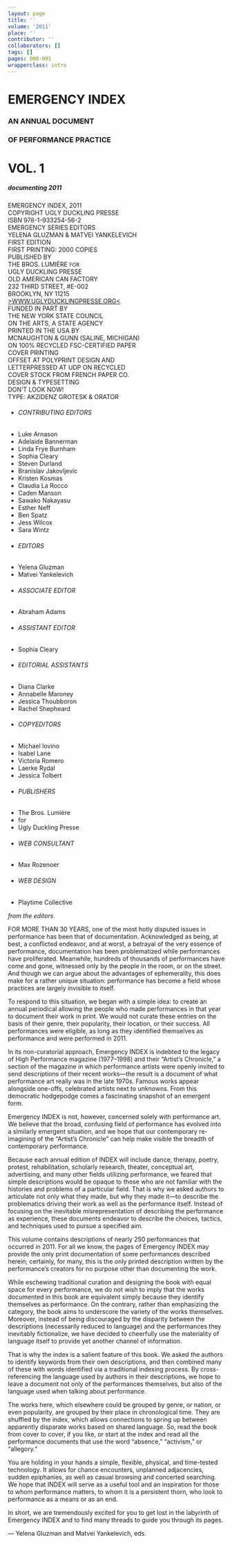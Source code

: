 ```yaml
---
layout: page
title: ''
volume: '2011'
place: ''
contributor: ''
collaborators: []
tags: []
pages: 000-001
wrapperclass: intro
---
```


<div class="intro-page-container">
  <h1>EMERGENCY INDEX</h1>
  <h3>AN ANNUAL DOCUMENT</h3>
  <h3>OF PERFORMANCE PRACTICE</h3>
  <h1>VOL. 1</h1>
  <h5>documenting 2011</h5>
</div>

<div class="intro-page-container">
  <div class="row">
    <div class="col s12 m6 right-align">
    EMERGENCY INDEX, 2011 
    </div>
    <div class="col s12 m7 offset-m5">
    COPYRIGHT UGLY DUCKLING PRESSE <br>
    ISBN 978-1-933254-56-2
    </div>
  </div>  
  <div class="row">
    <div class="col s12 m6 right-align">
    EMERGENCY SERIES EDITORS
    </div>
    <div class="col s12 m7 offset-m5">
    YELENA GLUZMAN &amp; MATVEI YANKELEVICH
    </div>
  </div>  
  <div class="row">
    <div class="col s12 m6 right-align">
    FIRST EDITION 
    </div>
    <div class="col s12 m7 offset-m5">
    FIRST PRINTING: 2000 COPIES
    </div>
  </div>  
  <div class="row">
    <div class="col s12 m6 right-align">
    PUBLISHED BY 
    </div>
    <div class="col s12 m7 offset-m5">
    THE BROS. LUMIÈRE <small>FOR</small> <br>
    UGLY DUCKLING PRESSE <br>
    OLD AMERICAN CAN FACTORY <br>
    232 THIRD STREET, #E-002 <br>
    BROOKLYN, NY 11215 <br>
    <a href="http://WWW.UGLYDUCKLINGPRESSE.ORG" target="_blank">&gt;WWW.UGLYDUCKLINGPRESSE.ORG&lt;</a>
    </div>
  </div>  
  <div class="row">
    <div class="col s12 m6 right-align">
    FUNDED IN PART BY 
    </div>
    <div class="col s12 m7 offset-m5">
    THE NEW YORK STATE COUNCIL <br>
    ON THE ARTS, A STATE AGENCY
    </div>
  </div>  
  <div class="row">
    <div class="col s12 m6 right-align">
    PRINTED IN THE USA BY 
    </div>
    <div class="col s12 m7 offset-m5">
    MCNAUGHTON &amp; GUNN (SALINE, MICHIGAN) <br>
    ON 100% RECYCLED FSC-CERTIFIED PAPER
    </div>
  </div>  
  <div class="row">
    <div class="col s12 m6 right-align">
    COVER PRINTING 
    </div>
    <div class="col s12 m7 offset-m5">
    OFFSET AT POLYPRINT DESIGN AND <br>
    LETTERPRESSED AT UDP ON RECYCLED <br>
    COVER STOCK FROM FRENCH PAPER CO.
    </div>
  </div>  
  <div class="row">
    <div class="col s12 m6 right-align">
    DESIGN &amp; TYPESETTING 
    </div>
    <div class="col s12 m7 offset-m5">
    DON’T LOOK NOW! <br>
    TYPE: AKZIDENZ GROTESK &amp; ORATOR <br>
    </div>
    </div>  
</div>

<div class="intro-page-container">
  <div class="row">
    <ul class="col s6 m4 l3 collection with-header">
      <li class="collection-header"><h6>CONTRIBUTING EDITORS</h6></li>
      <li class="collection-item">Luke Arnason</li>
      <li class="collection-item">Adelaide Bannerman</li>
      <li class="collection-item">Linda Frye Burnham</li>
      <li class="collection-item">Sophia Cleary</li>
      <li class="collection-item">Steven Durland</li>
      <li class="collection-item">Branislav Jakovljevic</li>
      <li class="collection-item">Kristen Kosmas</li>
      <li class="collection-item">Claudia La Rocco</li>
      <li class="collection-item">Caden Manson</li>
      <li class="collection-item">Sawako Nakayasu</li>
      <li class="collection-item">Esther Neff</li>
      <li class="collection-item">Ben Spatz</li>
      <li class="collection-item">Jess Wilcox</li>
      <li class="collection-item">Sara Wintz</li>
    </ul>
    <ul class="col s6 m4 l3 collection with-header">
      <li class="collection-header"><h6>EDITORS</h6></li>
      <li class="collection-item">Yelena Gluzman</li>
      <li class="collection-item">Matvei Yankelevich</li>
    </ul>
    <ul class="col s6 m4 l3 collection with-header">
      <li class="collection-header"><h6>ASSOCIATE EDITOR</h6></li>
      <li class="collection-item">Abraham Adams</li>
    </ul>
    <ul class="col s6 m4 l3 collection with-header">
      <li class="collection-header"><h6>ASSISTANT EDITOR</h6></li>
      <li class="collection-item">Sophia Cleary</li>
    </ul>
    <ul class="col s6 m4 l3 collection with-header">
      <li class="collection-header"><h6>EDITORIAL ASSISTANTS</h6></li>
      <li class="collection-item">Diana Clarke</li>
      <li class="collection-item">Annabelle Maroney</li>
      <li class="collection-item">Jessica Thoubboron</li>
      <li class="collection-item">Rachel Shepheard</li>
    </ul>
    <ul class="col s6 m4 l3 collection with-header">
      <li class="collection-header"><h6>COPYEDITORS</h6></li>
      <li class="collection-item">Michael Iovino</li>
      <li class="collection-item">Isabel Lane</li>
      <li class="collection-item">Victoria Romero</li>
      <li class="collection-item">Laerke Rydal</li>
      <li class="collection-item">Jessica Tolbert</li>
    </ul>
    <ul class="col s6 m4 l3 collection with-header">
      <li class="collection-header"><h6>PUBLISHERS</h6></li>
      <li class="collection-item">The Bros. Lumière </li>
      <li class="collection-item">for</li>
      <li class="collection-item">Ugly Duckling Presse</li>
    </ul>
    <ul class="col s6 m4 l3 collection with-header">
      <li class="collection-header"><h6>WEB CONSULTANT</h6></li>
      <li class="collection-item">Max Rozenoer </li>
    </ul>
    <ul class="col s6 m4 l3 collection with-header">
      <li class="collection-header"><h6>WEB DESIGN</h6></li>
      <li class="collection-item">Playtime Collective</li>
    </ul>
  </div>
</div>


_from the editors_

<span class="dropcap">F</span>OR MORE THAN 30 YEARS, one of the most hotly disputed issues in performance has been that of documentation. Acknowledged as being, at best, a conflicted endeavor, and at worst, a betrayal of the very essence of performance, documentation has been problematized while performances have proliferated. Meanwhile, hundreds of thousands of performances have come and gone, witnessed only by the people in the room, or on the street. And though we can argue about the advantages of ephemerality, this does make for a rather unique situation: performance has become a field whose practices are largely invisible to itself.

To respond to this situation, we began with a simple idea: to create an annual periodical allowing the people who made performances in that year to document their work in print. We would not curate these entries on the basis of their genre, their popularity, their location, or their success. All performances were eligible, as long as they identified themselves as performance and were performed in 2011.

In its non-curatorial approach, Emergency INDEX is indebted to the legacy of High Performance magazine (1977–1998) and their “Artist’s Chronicle,” a section of the magazine in which performance artists were openly invited to send descriptions of their recent works—the result is a document of what performance art really was in the late 1970s. Famous works appear alongside one-offs, celebrated artists next to unknowns. From this democratic hodgepodge comes a fascinating snapshot of an emergent form.

Emergency INDEX is not, however, concerned solely with performance art. We believe that the broad, confusing field of performance has evolved into a similarly emergent situation, and we hope that our contemporary re-imagining of the “Artist’s Chronicle” can help make visible the breadth of contemporary performance.

Because each annual edition of INDEX will include dance, therapy, poetry, protest, rehabilitation, scholarly research, theater, conceptual art, advertising, and many other fields utilizing performance, we feared that simple descriptions would be opaque to those who are not familiar with the histories and problems of a particular field. That is why we asked authors to articulate not only what they made, but why they made it—to describe the problematics driving their work as well as the performance itself. Instead of focusing on the inevitable misrepresentation of describing the performance as experience, these documents endeavor to describe the choices, tactics, and techniques used to pursue a specified aim.

This volume contains descriptions of nearly 250 performances that occurred in 2011. For all we know, the pages of Emergency INDEX may provide the only print documentation of some performances described herein; certainly, for many, this is the only printed description written by the performance’s creators for no purpose other than documenting the work.

While eschewing traditional curation and designing the book with equal space for every performance, we do not wish to imply that the works documented in this book are equivalent simply because they identify themselves as performance. On the contrary, rather than emphasizing the category, the book aims to underscore the variety of the works themselves. Moreover, instead of being discouraged by the disparity between the descriptions (necessarily reduced to language) and the performances they inevitably fictionalize, we have decided to cheerfully use the materiality of language itself to provide yet another channel of information.

That is why the index is a salient feature of this book. We asked the authors to identify keywords from their own descriptions, and then combined many of these with words identified via a traditional indexing process. By cross-referencing the language used by authors in their descriptions, we hope to leave a document not only of the performances themselves, but also of the language used when talking about performance.

The works here, which elsewhere could be grouped by genre, or nation, or even popularity, are grouped by their place in chronological time. They are shuffled by the index, which allows connections to spring up between apparently disparate works based on shared language. So, read the book from cover to cover, if you like, or start at the index and read all the performance documents that use the word “absence,” “activism,” or “allegory.”

You are holding in your hands a simple, flexible, physical, and time-tested technology. It allows for chance encounters, unplanned adjacencies, sudden epiphanies, as well as casual browsing and concerted searching. We hope that INDEX will serve as a useful tool and an inspiration for those to whom performance matters, to whom it is a persistent thorn, who look to performance as a means or as an end.

In short, we are tremendously excited for you to get lost in the labyrinth of Emergency INDEX and to find many threads to guide you through its pages.

<p class="right-align">
— Yelena Gluzman and Matvei Yankelevich, eds.
</p>
